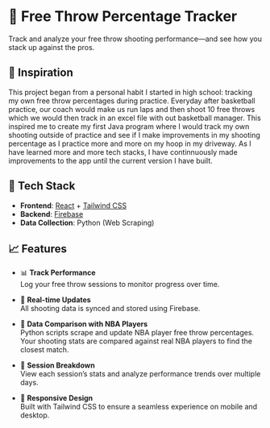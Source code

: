 # 🏀 Free Throw Percentage Tracker

Track and analyze your free throw shooting performance—and see how you stack up against the pros.

## 🌟 Inspiration

This project began from a personal habit I started in high school: tracking my own free throw percentages during practice. Everyday after basketball practice, our coach would make us run laps and then shoot 10 free throws which we would then track in an excel file with out basketball manager. This inspired me to create my first Java program where I would track my own shooting outside of practice and see if I make improvements in my shooting percentage as I practice more and more on my hoop in my driveway. As I have learned more and more tech stacks, I have continnuously made improvements to the app until the current version I have built. 
## 🔧 Tech Stack

- **Frontend**: [React](https://reactjs.org/) + [Tailwind CSS](https://tailwindcss.com/)  
- **Backend**: [Firebase](https://firebase.google.com/)  
- **Data Collection**: Python (Web Scraping)

## 📈 Features

- 📊 **Track Performance**  
  Log your free throw sessions to monitor progress over time.

- 🔄 **Real-time Updates**  
  All shooting data is synced and stored using Firebase.

- 🧠 **Data Comparison with NBA Players**  
  Python scripts scrape and update NBA player free throw percentages. Your shooting stats are compared against real NBA players to find the closest match.

- 📅 **Session Breakdown**  
  View each session’s stats and analyze performance trends over multiple days.

- 📱 **Responsive Design**  
  Built with Tailwind CSS to ensure a seamless experience on mobile and desktop.
